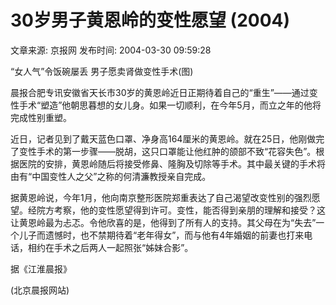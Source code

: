# 30岁男子黄恩岭的变性愿望 (2004)

文章来源: 京报网
发布时间: 2004-03-30 09:59:28

“女人气”令饭碗屡丢 男子愿卖肾做变性手术(图)

晨报合肥专讯安徽省天长市30岁的黄恩岭近日正期待着自己的“重生”——通过变性手术“塑造”他朝思暮想的女儿身。如果一切顺利，在今年5月，而立之年的他将完成性别重塑。

近日，记者见到了戴天蓝色口罩、净身高164厘米的黄恩岭。就在25日，他刚做完了变性手术的第一步骤——脱胡，这只口罩能让他红肿的颌部不致“花容失色”。根据医院的安排，黄恩岭随后将接受修鼻、隆胸及切除等手术。其中最关键的手术将由有“中国变性人之父”之称的何清濂教授亲自完成。

据黄恩岭说，今年1月，他向南京整形医院郑重表达了自己渴望改变性别的强烈愿望。经院方考察，他的变性愿望得到许可。变性，能否得到亲朋的理解和接受？这让黄恩岭最为忐忑。令他欣喜的是，他得到了所有人的支持。其父母在为“失去”一个儿子而遗憾时，也不禁期待着“老年得女”，而与他有4年婚姻的前妻也打来电话，相约在手术之后两人一起照张“姊妹合影”。

据《江淮晨报》

(北京晨报网站)
